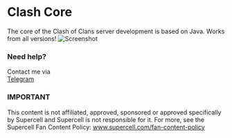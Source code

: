 # Clash Core
The core of the Clash of Clans server development is based on Java. Works from all versions!
![Screenshot](https://i.imgur.com/CXqsMPg.png) 

### Need help?
Contact me via  
[Telegram](https://t.me/MEMozki)

### IMPORTANT
This content is not affiliated, approved, sponsored or approved specifically by Supercell and Supercell is not responsible for it. For more, see the Supercell Fan Content Policy: www.supercell.com/fan-content-policy
